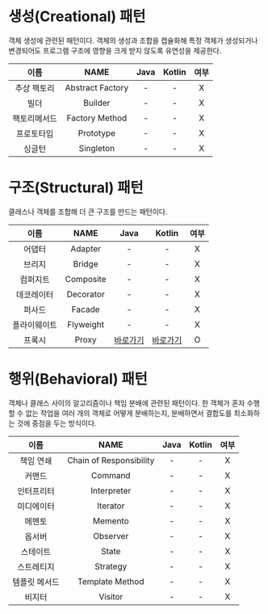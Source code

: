 # 생성(Creational) 패턴

객체 생성에 관련된 패턴이다. 객체의 생성과 조합을 캡슐화해 특정 객체가 생성되거나 변경되어도 프로그램 구조에 영향을 크게 받지 않도록 유연성을 제공한다.

| 이름 | NAME | Java | Kotlin | 여부 |
| :---: | :---: | :---: | :---: | :---: |
| 추상 팩토리 | Abstract Factory | - | - | X |
| 빌더 | Builder | - | - | X |
| 팩토리메서드 | Factory Method | - | - | X |
| 프로토타입 | Prototype | - | - | X |
| 싱글턴 | Singleton | - | - | X |

# 구조(Structural) 패턴

클래스나 객체를 조합해 더 큰 구조를 만드는 패턴이다. 

| 이름 | NAME | Java | Kotlin | 여부 |
| :---: | :---: | :---: | :---: | :---: |
| 어댑터 | Adapter | - | - | X |
| 브리지 | Bridge | - | - | X |
| 컴퍼지트 | Composite | - | - | X |
| 데코레이터 | Decorator | - | - | X |
| 퍼사드 | Facade | - | - | X |
| 플라이웨이트 | Flyweight | - | - | X |
| 프록시 | Proxy | [바로가기](https://github.com/mangchhe/Design_patterns/tree/main/Java/src/creational_patterns/proxy) | [바로가기](https://github.com/mangchhe/Design_patterns/tree/main/Kotlin/src/creational_patterns/proxy) | O |

# 행위(Behavioral) 패턴

객체나 클래스 사이의 알고리즘이나 책임 분배에 관련된 패턴이다. 한 객체가 혼자 수행할 수 없는 작업을 여러 개의 객체로 어떻게 분배하는지, 분배하면서 결합도를 최소화하는 것에 중점을 두는 방식이다.

| 이름 | NAME | Java | Kotlin | 여부 |
| :---: | :---: | :---: | :---: | :---: |
| 책임 연쇄 | Chain of Responsibility | - | - | X |
| 커맨드 | Command | - | - | X |
| 인터프리터 | Interpreter | - | - | X |
| 미디에이터 | Iterator | - | - | X |
| 메멘토 | Memento | - | - | X |
| 옵서버 | Observer | - | - | X |
| 스테이트 | State | - | - | X |
| 스트레티지 | Strategy | - | - | X |
| 템플릿 메서드 | Template Method | - | - | X |
| 비지터 | Visitor | - | - | X |